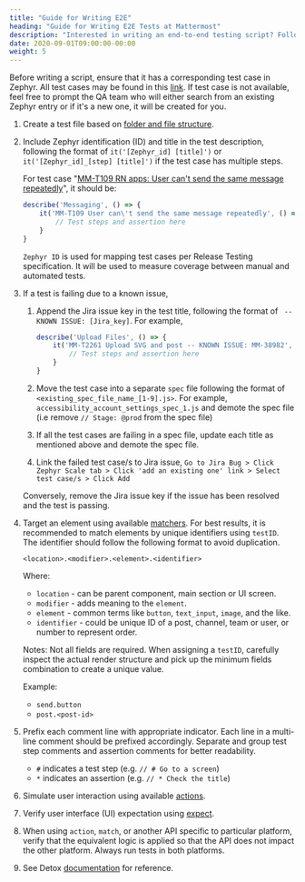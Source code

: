 ```yaml
---
title: "Guide for Writing E2E"
heading: "Guide for Writing E2E Tests at Mattermost"
description: "Interested in writing an end-to-end testing script? Follow this guide to learn what needs to be done."
date: 2020-09-01T09:00:00-00:00
weight: 5
---
```


Before writing a script, ensure that it has a corresponding test case in Zephyr. All test cases may be found in this [link](https://mattermost.atlassian.net/projects/MM?selectedItem=com.atlassian.plugins.atlassian-connect-plugin%3Acom.kanoah.test-manager__main-project-page#!/design?projectId=10302). If test case is not available, feel free to prompt the QA team who will either search from an existing Zephyr entry or if it's a new one, it will be created for you.

1. Create a test file based on [folder and file structure](/contribute/mobile/e2e/file-structure/).
2. Include Zephyr identification (ID) and title in the test description, following the format of `it('[Zephyr_id] [title]')` or `it('[Zephyr_id]_[step] [title]')` if the test case has multiple steps.

   For test case "[MM-T109 RN apps: User can't send the same message repeatedly](https://mattermost.atlassian.net/projects/MM?selectedItem=com.atlassian.plugins.atlassian-connect-plugin%3Acom.kanoah.test-manager__main-project-page#!/testCase/MM-T109)", it should be:
    ```javascript
    describe('Messaging', () => {
        it('MM-T109 User can\'t send the same message repeatedly', () => {
            // Test steps and assertion here
        }
    }
    ```
    `Zephyr ID` is used for mapping test cases per Release Testing specification. It will be used to measure coverage between manual and automated tests.

3. If a test is failing due to a known issue, 
   1. Append the Jira issue key in the test title, following the format of ` -- KNOWN ISSUE: [Jira_key]`. For example,
        ```javascript
        describe('Upload Files', () => {
            it('MM-T2261 Upload SVG and post -- KNOWN ISSUE: MM-38982', () => {
                // Test steps and assertion here
            }
        }
        ```
   2. Move the test case into a separate `spec` file following the format of `<existing_spec_file_name_[1-9].js>`. For example,
     `accessibility_account_settings_spec_1.js` and demote the spec file (i.e remove `// Stage: @prod` from the spec file)

   3. If all the test cases are failing in a spec file, update each title as mentioned above and demote the spec file.

   4. Link the failed test case/s to Jira issue, `Go to Jira Bug > Click Zephyr Scale tab > Click 'add an existing one' link > Select test case/s > Click Add`

    Conversely, remove the Jira issue key if the issue has been resolved and the test is passing.
4. Target an element using available [matchers](https://github.com/wix/Detox/blob/master/docs/APIRef.Matchers.md#matchers). For best results, it is recommended to match elements by unique identifiers using `testID`. The identifier should follow the following format to avoid duplication.
    ```
    <location>.<modifier>.<element>.<identifier>
    ```

    Where:
    - `location` - can be parent component,  main section or UI screen.
    - `modifier` - adds meaning to the `element`.
    - `element` - common terms like `button`, `text_input`, `image`, and the like.
    - `identifier` - could be unique ID of a post, channel, team or user, or number to represent order.

    Notes: Not all fields are required. When assigning a `testID`, carefully inspect the actual render structure and pick up the minimum fields combination to create a unique value.

    Example:
    - `send.button`
    - `post.<post-id>`
5. Prefix each comment line with appropriate indicator. Each line in a multi-line comment should be prefixed accordingly. Separate and group test step comments and assertion comments for better readability.
    - `#` indicates a test step (e.g. `// # Go to a screen`)
    - `*` indicates an assertion (e.g. `// * Check the title`)
6. Simulate user interaction using available [actions](https://github.com/wix/Detox/blob/master/docs/APIRef.ActionsOnElement.md).
7. Verify user interface (UI) expectation using [expect](https://github.com/wix/Detox/blob/master/docs/APIRef.Expect.md).
8. When using `action`, `match`, or another API specific to particular platform, verify that the equivalent logic is applied so that the API does not impact the other platform. Always run tests in both platforms.
9. See Detox [documentation](https://github.com/wix/Detox/tree/master/docs) for reference.
